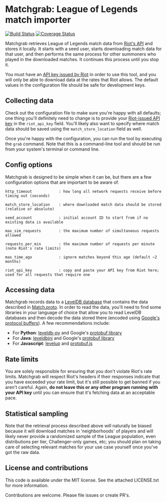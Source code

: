 # Matchgrab: League of Legends match importer

[![Build Status](https://travis-ci.org/anyweez/matchgrab.svg?branch=master)](https://travis-ci.org/anyweez/matchgrab)
[![Coverage Status](https://coveralls.io/repos/github/anyweez/matchgrab/badge.svg)](https://coveralls.io/github/anyweez/matchgrab)

Matchgrab retrieves League of Legends match data from [Riot's API](https://developer.riotgames.com) and stores it locally. It starts with a seed user, starts downloading match data for that user, and then performs the same process for other summoners who played in the downloaded matches. It continues this process until you stop it.

You must have an [API key issued by Riot](https://developer.riotgames.com/) in order to use this tool, and you will only be able to download data at the rates that Riot allows. The default values in the configuration file should be safe for development keys.

## Collecting data

Check out the configuration file to make sure you're happy with all defaults; one thing you'll definitely need to change is to provide your [Riot-issued API key](https://developer.riotgames.com/) in the `riot_api_key` field. You'll likely also want to specify where match data should be saved using the `match_store_location` field as well.

Once you're happy with the configuration, you can run the tool by executing the `grab` command. Note that this is a command-line tool and should be run from your system's terminal or command line.

## Config options

Matchgrab is designed to be simple when it can be, but there are a few configuration options that are important to be aware of.

```
http_timeout            : how long all network requests receive before timing out (seconds)

match_store_location    : where downloaded match data should be stored (relative or absolute)

seed_account            : initial account ID to start from if no existing data is available

max_sim_requests        : the maximum number of simultaneous requests allowed

requests_per_min        : the maximum number of requests per minute (note Riot's rate limits)

max_time_ago            : ignore matches beyond this age (default ~2 months)

riot_api_key            : copy and paste your API key from Riot here; used for all requests that require one
```

## Accessing data

Matchgrab records data to a [LevelDB database](https://github.com/google/leveldb) that contains the data described in [Match.proto](https://github.com/anyweez/matchgrab/blob/master/Match.proto). In order to read the data, you'll need to find some libraries in your language of choice that allow you to read LevelDB databases and then decode the data stored there (encoded using [Google's protocol buffers](https://developers.google.com/protocol-buffers/)). A few recommendations include:

- For **Python**: [leveldb-py](https://github.com/jtolds/leveldb-py) and Google's [protobuf library](https://github.com/google/protobuf)
- For **Java**: [leveldbjni](https://github.com/fusesource/leveldbjni) and Google's [protobuf library](https://github.com/google/protobuf)
- For **Javascript**: [levelup](https://github.com/Level/levelup) and [protobuf.js](https://github.com/dcodeIO/ProtoBuf.js/)

## Rate limits

You are solely responsible for ensuring that you don't violate Riot's rate limits. Matchgrab will respect Riot's headers if their responses indicate that you have exceeded your rate limit, but it's still possible to get banned if you aren't careful. Again, **do not leave this or any other program running with your API key** until you can ensure that it's fetching data at an acceptable pace.

## Statistical sampling

Note that the retrieval process described above will naturally be biased because it will download matches in 'neighborhoods' of players and will likely never provide a randomized sample of the League population, even distributions per tier, Challenger-only games, etc; you should plan on taking care of selecting relevant matches for your use case yourself once you've got the raw data.

## License and contributions

This code is available under the MIT license. See the attached LICENSE.txt for more information.

Contributions are welcome. Please file issues or create PR's.
